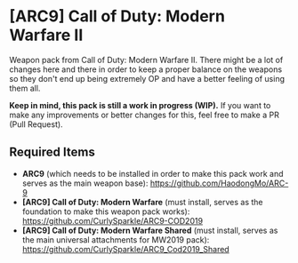# [ARC9] Call of Duty: Modern Warfare II
Weapon pack from Call of Duty: Modern Warfare II. There might be a lot of changes here and there in order to keep a proper balance on the weapons so they don't end up being extremely OP and have a better feeling of using them all. 


**Keep in mind, this pack is still a work in progress (WIP).** If you want to make any improvements or better changes for this, feel free to make a PR (Pull Request).

## Required Items
 - **ARC9** (which needs to be installed in order to make this pack work and serves as the main weapon base):
https://github.com/HaodongMo/ARC-9
 - **[ARC9] Call of Duty: Modern Warfare** (must install, serves as the foundation to make this weapon pack works):
https://github.com/CurlySparkle/ARC9-COD2019
 - **[ARC9] Call of Duty: Modern Warfare Shared** (must install, serves as the main universal attachments for MW2019 pack):
https://github.com/CurlySparkle/ARC9_Cod2019_Shared
